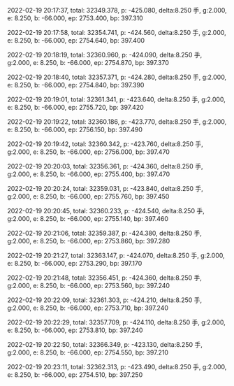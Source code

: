 2022-02-19 20:17:37, total: 32349.378, p: -425.080, delta:8.250 手, g:2.000, e: 8.250, b: -66.000, ep: 2753.400, bp: 397.310

2022-02-19 20:17:58, total: 32354.741, p: -424.560, delta:8.250 手, g:2.000, e: 8.250, b: -66.000, ep: 2754.640, bp: 397.400

2022-02-19 20:18:19, total: 32360.960, p: -424.090, delta:8.250 手, g:2.000, e: 8.250, b: -66.000, ep: 2754.870, bp: 397.370

2022-02-19 20:18:40, total: 32357.371, p: -424.280, delta:8.250 手, g:2.000, e: 8.250, b: -66.000, ep: 2754.840, bp: 397.390

2022-02-19 20:19:01, total: 32361.341, p: -423.640, delta:8.250 手, g:2.000, e: 8.250, b: -66.000, ep: 2755.720, bp: 397.420

2022-02-19 20:19:22, total: 32360.186, p: -423.770, delta:8.250 手, g:2.000, e: 8.250, b: -66.000, ep: 2756.150, bp: 397.490

2022-02-19 20:19:42, total: 32360.342, p: -423.760, delta:8.250 手, g:2.000, e: 8.250, b: -66.000, ep: 2756.000, bp: 397.470

2022-02-19 20:20:03, total: 32356.361, p: -424.360, delta:8.250 手, g:2.000, e: 8.250, b: -66.000, ep: 2755.400, bp: 397.470

2022-02-19 20:20:24, total: 32359.031, p: -423.840, delta:8.250 手, g:2.000, e: 8.250, b: -66.000, ep: 2755.760, bp: 397.450

2022-02-19 20:20:45, total: 32360.233, p: -424.540, delta:8.250 手, g:2.000, e: 8.250, b: -66.000, ep: 2755.140, bp: 397.460

2022-02-19 20:21:06, total: 32359.387, p: -424.380, delta:8.250 手, g:2.000, e: 8.250, b: -66.000, ep: 2753.860, bp: 397.280

2022-02-19 20:21:27, total: 32363.147, p: -424.070, delta:8.250 手, g:2.000, e: 8.250, b: -66.000, ep: 2753.290, bp: 397.170

2022-02-19 20:21:48, total: 32356.451, p: -424.360, delta:8.250 手, g:2.000, e: 8.250, b: -66.000, ep: 2753.560, bp: 397.240

2022-02-19 20:22:09, total: 32361.303, p: -424.210, delta:8.250 手, g:2.000, e: 8.250, b: -66.000, ep: 2753.710, bp: 397.240

2022-02-19 20:22:29, total: 32357.709, p: -424.110, delta:8.250 手, g:2.000, e: 8.250, b: -66.000, ep: 2753.810, bp: 397.240

2022-02-19 20:22:50, total: 32366.349, p: -423.130, delta:8.250 手, g:2.000, e: 8.250, b: -66.000, ep: 2754.550, bp: 397.210

2022-02-19 20:23:11, total: 32362.313, p: -423.490, delta:8.250 手, g:2.000, e: 8.250, b: -66.000, ep: 2754.510, bp: 397.250